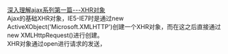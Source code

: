 [深入理解ajax系列第一篇---XHR对象](https://www.cnblogs.com/xiaohuochai/p/6036475.html)    
Ajax的基础XHR对象，IE5-IE7时是通过new ActiveXObject('Microsoft.XMLHTTP')创建一个XHR对象，而在这之后直接通过new XMLHttpRequest()进行创建。    
XHR对象通过open进行请求的发送，
